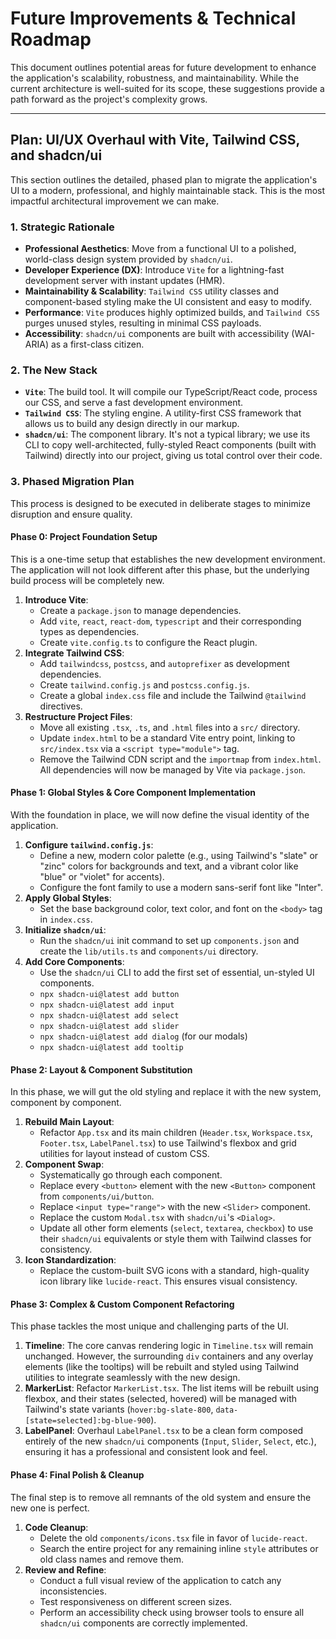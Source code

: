 # Future Improvements & Technical Roadmap

This document outlines potential areas for future development to enhance the application's scalability, robustness, and maintainability. While the current architecture is well-suited for its scope, these suggestions provide a path forward as the project's complexity grows.

---

## Plan: UI/UX Overhaul with Vite, Tailwind CSS, and shadcn/ui

This section outlines the detailed, phased plan to migrate the application's UI to a modern, professional, and highly maintainable stack. This is the most impactful architectural improvement we can make.

### 1. Strategic Rationale

-   **Professional Aesthetics**: Move from a functional UI to a polished, world-class design system provided by `shadcn/ui`.
-   **Developer Experience (DX)**: Introduce `Vite` for a lightning-fast development server with instant updates (HMR).
-   **Maintainability & Scalability**: `Tailwind CSS` utility classes and component-based styling make the UI consistent and easy to modify.
-   **Performance**: `Vite` produces highly optimized builds, and `Tailwind CSS` purges unused styles, resulting in minimal CSS payloads.
-   **Accessibility**: `shadcn/ui` components are built with accessibility (WAI-ARIA) as a first-class citizen.

### 2. The New Stack

-   **`Vite`**: The build tool. It will compile our TypeScript/React code, process our CSS, and serve a fast development environment.
-   **`Tailwind CSS`**: The styling engine. A utility-first CSS framework that allows us to build any design directly in our markup.
-   **`shadcn/ui`**: The component library. It's not a typical library; we use its CLI to copy well-architected, fully-styled React components (built with Tailwind) directly into our project, giving us total control over their code.

### 3. Phased Migration Plan

This process is designed to be executed in deliberate stages to minimize disruption and ensure quality.

#### Phase 0: Project Foundation Setup

This is a one-time setup that establishes the new development environment. The application will not look different after this phase, but the underlying build process will be completely new.

1.  **Introduce Vite**:
    -   Create a `package.json` to manage dependencies.
    -   Add `vite`, `react`, `react-dom`, `typescript` and their corresponding types as dependencies.
    -   Create `vite.config.ts` to configure the React plugin.
2.  **Integrate Tailwind CSS**:
    -   Add `tailwindcss`, `postcss`, and `autoprefixer` as development dependencies.
    -   Create `tailwind.config.js` and `postcss.config.js`.
    -   Create a global `index.css` file and include the Tailwind `@tailwind` directives.
3.  **Restructure Project Files**:
    -   Move all existing `.tsx`, `.ts`, and `.html` files into a `src/` directory.
    -   Update `index.html` to be a standard Vite entry point, linking to `src/index.tsx` via a `<script type="module">` tag.
    -   Remove the Tailwind CDN script and the `importmap` from `index.html`. All dependencies will now be managed by Vite via `package.json`.

#### Phase 1: Global Styles & Core Component Implementation

With the foundation in place, we will now define the visual identity of the application.

1.  **Configure `tailwind.config.js`**:
    -   Define a new, modern color palette (e.g., using Tailwind's "slate" or "zinc" colors for backgrounds and text, and a vibrant color like "blue" or "violet" for accents).
    -   Configure the font family to use a modern sans-serif font like "Inter".
2.  **Apply Global Styles**:
    -   Set the base background color, text color, and font on the `<body>` tag in `index.css`.
3.  **Initialize `shadcn/ui`**:
    -   Run the `shadcn/ui` init command to set up `components.json` and create the `lib/utils.ts` and `components/ui` directory.
4.  **Add Core Components**:
    -   Use the `shadcn/ui` CLI to add the first set of essential, un-styled UI components.
    -   `npx shadcn-ui@latest add button`
    -   `npx shadcn-ui@latest add input`
    -   `npx shadcn-ui@latest add select`
    -   `npx shadcn-ui@latest add slider`
    -   `npx shadcn-ui@latest add dialog` (for our modals)
    -   `npx shadcn-ui@latest add tooltip`

#### Phase 2: Layout & Component Substitution

In this phase, we will gut the old styling and replace it with the new system, component by component.

1.  **Rebuild Main Layout**:
    -   Refactor `App.tsx` and its main children (`Header.tsx`, `Workspace.tsx`, `Footer.tsx`, `LabelPanel.tsx`) to use Tailwind's flexbox and grid utilities for layout instead of custom CSS.
2.  **Component Swap**:
    -   Systematically go through each component.
    -   Replace every `<button>` element with the new `<Button>` component from `components/ui/button`.
    -   Replace `<input type="range">` with the new `<Slider>` component.
    -   Replace the custom `Modal.tsx` with `shadcn/ui`'s `<Dialog>`.
    -   Update all other form elements (`select`, `textarea`, `checkbox`) to use their `shadcn/ui` equivalents or style them with Tailwind classes for consistency.
3.  **Icon Standardization**:
    -   Replace the custom-built SVG icons with a standard, high-quality icon library like `lucide-react`. This ensures visual consistency.

#### Phase 3: Complex & Custom Component Refactoring

This phase tackles the most unique and challenging parts of the UI.

1.  **Timeline**: The core canvas rendering logic in `Timeline.tsx` will remain unchanged. However, the surrounding `div` containers and any overlay elements (like the tooltips) will be rebuilt and styled using Tailwind utilities to integrate seamlessly with the new design.
2.  **MarkerList**: Refactor `MarkerList.tsx`. The list items will be rebuilt using flexbox, and their states (selected, hovered) will be managed with Tailwind's state variants (`hover:bg-slate-800`, `data-[state=selected]:bg-blue-900`).
3.  **LabelPanel**: Overhaul `LabelPanel.tsx` to be a clean form composed entirely of the new `shadcn/ui` components (`Input`, `Slider`, `Select`, etc.), ensuring it has a professional and consistent look and feel.

#### Phase 4: Final Polish & Cleanup

The final step is to remove all remnants of the old system and ensure the new one is perfect.

1.  **Code Cleanup**:
    -   Delete the old `components/icons.tsx` file in favor of `lucide-react`.
    -   Search the entire project for any remaining inline `style` attributes or old class names and remove them.
2.  **Review and Refine**:
    -   Conduct a full visual review of the application to catch any inconsistencies.
    -   Test responsiveness on different screen sizes.
    -   Perform an accessibility check using browser tools to ensure all `shadcn/ui` components are correctly implemented.
